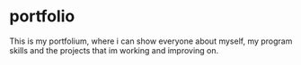 # portfolio
This is my portfolium, where i can show everyone about myself, my program skills and the projects that im working and improving on.
